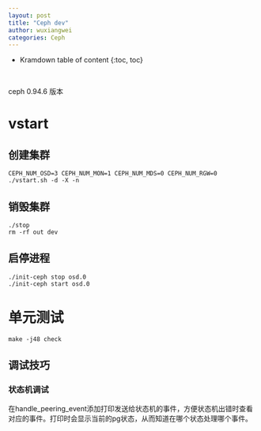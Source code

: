 ```yaml
---
layout: post
title: "Ceph dev"
author: wuxiangwei
categories: Ceph
---
```


* Kramdown table of content
{:toc, toc}
<br>


ceph 0.94.6 版本

# vstart

## 创建集群

```shell
CEPH_NUM_OSD=3 CEPH_NUM_MON=1 CEPH_NUM_MDS=0 CEPH_NUM_RGW=0 ./vstart.sh -d -X -n
```

## 销毁集群

```shell
./stop
rm -rf out dev
```

## 启停进程

``` shell
./init-ceph stop osd.0
./init-ceph start osd.0
```

# 单元测试

```shell
make -j48 check
```

## 调试技巧

### 状态机调试

在handle_peering_event添加打印发送给状态机的事件，方便状态机出错时查看对应的事件。打印时会显示当前的pg状态，从而知道在哪个状态处理哪个事件。











